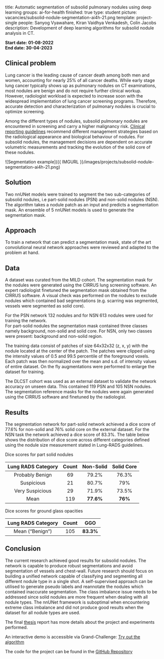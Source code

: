 title: Automatic segmentation of subsolid pulmonary nodules using deep learning
groups: ai-for-health
finished: true
type: student
picture: vacancies/subsolid-nodule-segmentation-ai4h-21.png
template: project-single
people: Sanyog Vyawahare, Kiran Vaidhya Venkadesh, Colin Jacobs
description: Development of deep learning algorithms for subsolid nodule analysis in CT.

**Start date: 01-08-2022** <br>
**End date: 30-04-2023**

## Clinical problem

Lung cancer is the leading cause of cancer death among both men and women, accounting for nearly 25% of all cancer
deaths. While early stage lung cancer typically shows up as pulmonary nodules on CT examinations, most nodules are
benign and do not require further clinical workup. However, radiologist workload is expected to increase soon with the
widespread implementation of lung cancer screening programs.
Therefore, accurate detection and characterization of pulmonary nodules is crucial to optimize screening.

Among the different types of nodules, subsolid pulmonary nodules are encountered in screening and carry a
higher malignancy risk. [Clinical reporting guidelines](https://www.acr.org/Clinical-Resources/Reporting-and-Data-Systems/Lung-Rads)
recommend different management strategies based on the radiological appearance and biological behaviour of nodules.
For subsolid nodules, the management decisions are dependent on accurate volumetric measurements and tracking the
evolution of the solid core of these nodules.

![Segmentation example]({{ IMGURL }}/images/projects/subsolid-nodule-segmentation-ai4h-21.png)

## Solution

Two nnUNet models were trained to segment the two sub-categories of subsolid nodules, i.e part-solid nodules (PSN) and non-solid nodules (NSN).
The algorithm takes a nodule patch as an input and predicts a segmentation mask. An ensemble of 5 nnUNet models is used to generate the segmentation mask.

## Approach

To train a network that can predict a segmentation mask, state of the art convolutional neural network approaches were reviewed and adapted to the problem at hand.

## Data

A dataset was curated from the MILD cohort. The segmentation mask for the nodules were generated using the CIRRUS lung screening software.
An expert radiologist finetuned the segmentation mask obtained from the CIRRUS software. A visual check was performed on the nodules to exclude nodules which contained bad segmentations (e.g. scarring was segmented, vessels were segmented as solid core).

For the PSN network 132 nodules and for NSN 613 nodules were used for training the network.    
For part-solid nodules the segmentation mask contained three classes namely background, non-solid and solid core. For NSN, only two classes were present: background and non-solid region.

The training data consist of patches of size 64x32x32 (z, x, y) with the nodule located at the center of the patch. The
patches were clipped using the intensity values of 0.5 and 99.5 percentile of the foreground voxels.
Each patch was then normalized over the mean and s.d. of intensity values of entire dataset. On the fly augmentations
were performed to enlarge the dataset for training.

The DLCST cohort was used as an external dataset to validate the network accuracy on unseen data. This contained 119 PSN and
105 NSN nodules. The segmentation reference masks for the nodules were again generated using the CIRRUS software and finetuned by the radiologist.

## Results

The segmentation network for part-solid network achieved a dice score of 77.6% for non-solid and 76% solid core on the
external dataset. For the NSN task the network achieved a dice score of 83.3%.
The table below shows the distribution of dice score across different categories defined using the nodule size
measurement stated in Lung-RADS guidelines.

Dice scores for part solid nodules

| Lung RADS Category | Count | Non-Solid | Solid Core |
|:------------------:|:-----:|:---------:|:----------:|
|  Probably Benign   |  69   |   79.2%   |   76.3%    |
|     Suspicious     |  21   |   80.7%   |    79%     |
|  Very Suspicious   |  29   |   71.9%   |   73.5%    |
|        Mean        |  119  | **77.6%** |  **76%**   |

Dice scores for ground glass opacities

| Lung RADS Category | Count |    GGO    |
|:------------------:|:-----:|:---------:|
|  Mean (“Benign”)   |  105  | **83.3%** |

## Conclusion

The current research achieved good results for subsolid nodules. The network is capable to produce robust segmentations
and avoid segmentation of vessels and chest-wall. Future research should focus on building a unified network capable of classifying and segmenting all different nodule type in a single shot. A self-supervised approach can be utilised to generate pseudo labels and reannotate the nodules which contained inaccurate segmentation. The class imbalance issue needs to be addressed since solid nodules are more frequent when dealing with all nodule types. The nnUNet framework is suboptimal when encountering extreme class imbalance and did not produce good results when the dataset for all nodule types are used.

The final [thesis](https://drive.google.com/file/d/1hME7WopZpHm_Cu5srWs_IyWGGBtoro0B/view?usp=sharing) report has more details about the project and experiments performed.

An interactive demo is accessible via Grand-Challenge:
<a href="https://grand-challenge.org/algorithms/subsolid-nodule-segmentation/" class="btn btn-primary btn-lg my-3">Try out the algorithm</a>

The code for the project can be found in the [GitHub Repository](https://github.com/DIAGNijmegen/bodyct-subsolid-nodule-segm)